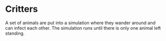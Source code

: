 # Critters
A set of animals are put into a simulation where they wander around and can infect each other. The simulation runs until there is only one animal left standing.
